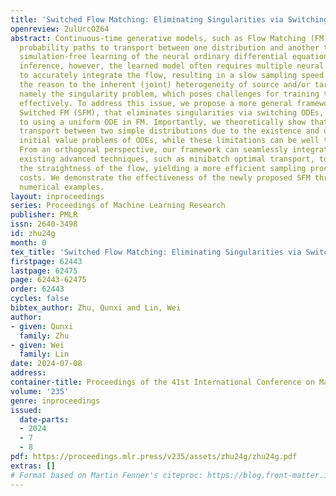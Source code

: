 ```yaml
---
title: 'Switched Flow Matching: Eliminating Singularities via Switching ODEs'
openreview: 2ulUrcOZ64
abstract: Continuous-time generative models, such as Flow Matching (FM), construct
  probability paths to transport between one distribution and another through the
  simulation-free learning of the neural ordinary differential equations (ODEs). During
  inference, however, the learned model often requires multiple neural network evaluations
  to accurately integrate the flow, resulting in a slow sampling speed. We attribute
  the reason to the inherent (joint) heterogeneity of source and/or target distributions,
  namely the singularity problem, which poses challenges for training the neural ODEs
  effectively. To address this issue, we propose a more general framework, termed
  Switched FM (SFM), that eliminates singularities via switching ODEs, as opposed
  to using a uniform ODE in FM. Importantly, we theoretically show that FM cannot
  transport between two simple distributions due to the existence and uniqueness of
  initial value problems of ODEs, while these limitations can be well tackled by SFM.
  From an orthogonal perspective, our framework can seamlessly integrate with the
  existing advanced techniques, such as minibatch optimal transport, to further enhance
  the straightness of the flow, yielding a more efficient sampling process with reduced
  costs. We demonstrate the effectiveness of the newly proposed SFM through several
  numerical examples.
layout: inproceedings
series: Proceedings of Machine Learning Research
publisher: PMLR
issn: 2640-3498
id: zhu24g
month: 0
tex_title: 'Switched Flow Matching: Eliminating Singularities via Switching {ODE}s'
firstpage: 62443
lastpage: 62475
page: 62443-62475
order: 62443
cycles: false
bibtex_author: Zhu, Qunxi and Lin, Wei
author:
- given: Qunxi
  family: Zhu
- given: Wei
  family: Lin
date: 2024-07-08
address:
container-title: Proceedings of the 41st International Conference on Machine Learning
volume: '235'
genre: inproceedings
issued:
  date-parts:
  - 2024
  - 7
  - 8
pdf: https://proceedings.mlr.press/v235/assets/zhu24g/zhu24g.pdf
extras: []
# Format based on Martin Fenner's citeproc: https://blog.front-matter.io/posts/citeproc-yaml-for-bibliographies/
---
```

